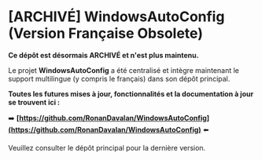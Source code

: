 # [ARCHIVÉ] WindowsAutoConfig (Version Française Obsolete)

**Ce dépôt est désormais ARCHIVÉ et n'est plus maintenu.**

Le projet **WindowsAutoConfig** a été centralisé et intègre maintenant le support multilingue (y compris le français) dans son dépôt principal.

**Toutes les futures mises à jour, fonctionnalités et la documentation à jour se trouvent ici :**

➡️ **[https://github.com/RonanDavalan/WindowsAutoConfig](https://github.com/RonanDavalan/WindowsAutoConfig)** ⬅️

Veuillez consulter le dépôt principal pour la dernière version.
